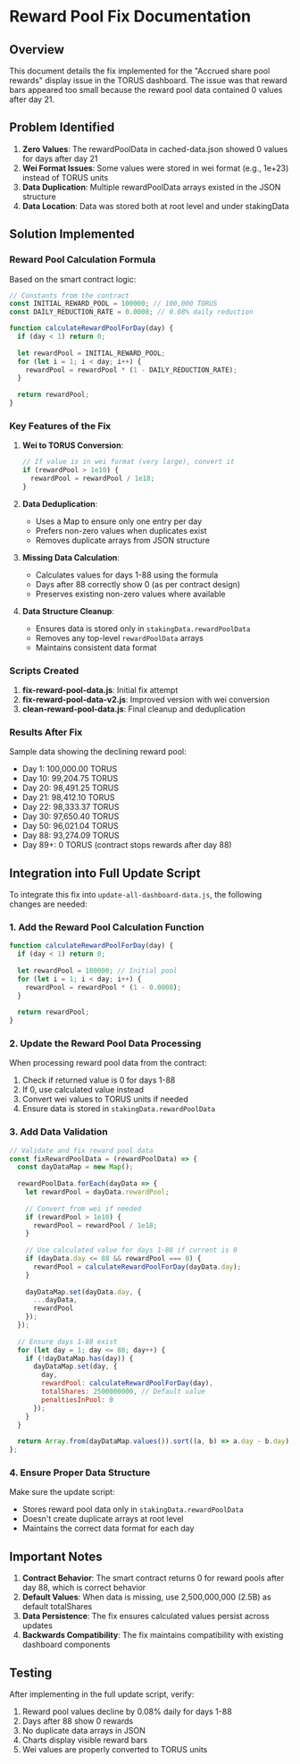 # Reward Pool Fix Documentation

## Overview
This document details the fix implemented for the "Accrued share pool rewards" display issue in the TORUS dashboard. The issue was that reward bars appeared too small because the reward pool data contained 0 values after day 21.

## Problem Identified
1. **Zero Values**: The rewardPoolData in cached-data.json showed 0 values for days after day 21
2. **Wei Format Issues**: Some values were stored in wei format (e.g., 1e+23) instead of TORUS units
3. **Data Duplication**: Multiple rewardPoolData arrays existed in the JSON structure
4. **Data Location**: Data was stored both at root level and under stakingData

## Solution Implemented

### Reward Pool Calculation Formula
Based on the smart contract logic:
```javascript
// Constants from the contract
const INITIAL_REWARD_POOL = 100000; // 100,000 TORUS
const DAILY_REDUCTION_RATE = 0.0008; // 0.08% daily reduction

function calculateRewardPoolForDay(day) {
  if (day < 1) return 0;
  
  let rewardPool = INITIAL_REWARD_POOL;
  for (let i = 1; i < day; i++) {
    rewardPool = rewardPool * (1 - DAILY_REDUCTION_RATE);
  }
  
  return rewardPool;
}
```

### Key Features of the Fix

1. **Wei to TORUS Conversion**:
   ```javascript
   // If value is in wei format (very large), convert it
   if (rewardPool > 1e10) {
     rewardPool = rewardPool / 1e18;
   }
   ```

2. **Data Deduplication**:
   - Uses a Map to ensure only one entry per day
   - Prefers non-zero values when duplicates exist
   - Removes duplicate arrays from JSON structure

3. **Missing Data Calculation**:
   - Calculates values for days 1-88 using the formula
   - Days after 88 correctly show 0 (as per contract design)
   - Preserves existing non-zero values where available

4. **Data Structure Cleanup**:
   - Ensures data is stored only in `stakingData.rewardPoolData`
   - Removes any top-level `rewardPoolData` arrays
   - Maintains consistent data format

### Scripts Created

1. **fix-reward-pool-data.js**: Initial fix attempt
2. **fix-reward-pool-data-v2.js**: Improved version with wei conversion
3. **clean-reward-pool-data.js**: Final cleanup and deduplication

### Results After Fix

Sample data showing the declining reward pool:
- Day 1: 100,000.00 TORUS
- Day 10: 99,204.75 TORUS
- Day 20: 98,491.25 TORUS
- Day 21: 98,412.10 TORUS
- Day 22: 98,333.37 TORUS
- Day 30: 97,650.40 TORUS
- Day 50: 96,021.04 TORUS
- Day 88: 93,274.09 TORUS
- Day 89+: 0 TORUS (contract stops rewards after day 88)

## Integration into Full Update Script

To integrate this fix into `update-all-dashboard-data.js`, the following changes are needed:

### 1. Add the Reward Pool Calculation Function
```javascript
function calculateRewardPoolForDay(day) {
  if (day < 1) return 0;
  
  let rewardPool = 100000; // Initial pool
  for (let i = 1; i < day; i++) {
    rewardPool = rewardPool * (1 - 0.0008);
  }
  
  return rewardPool;
}
```

### 2. Update the Reward Pool Data Processing
When processing reward pool data from the contract:
1. Check if returned value is 0 for days 1-88
2. If 0, use calculated value instead
3. Convert wei values to TORUS units if needed
4. Ensure data is stored in `stakingData.rewardPoolData`

### 3. Add Data Validation
```javascript
// Validate and fix reward pool data
const fixRewardPoolData = (rewardPoolData) => {
  const dayDataMap = new Map();
  
  rewardPoolData.forEach(dayData => {
    let rewardPool = dayData.rewardPool;
    
    // Convert from wei if needed
    if (rewardPool > 1e10) {
      rewardPool = rewardPool / 1e18;
    }
    
    // Use calculated value for days 1-88 if current is 0
    if (dayData.day <= 88 && rewardPool === 0) {
      rewardPool = calculateRewardPoolForDay(dayData.day);
    }
    
    dayDataMap.set(dayData.day, {
      ...dayData,
      rewardPool
    });
  });
  
  // Ensure days 1-88 exist
  for (let day = 1; day <= 88; day++) {
    if (!dayDataMap.has(day)) {
      dayDataMap.set(day, {
        day,
        rewardPool: calculateRewardPoolForDay(day),
        totalShares: 2500000000, // Default value
        penaltiesInPool: 0
      });
    }
  }
  
  return Array.from(dayDataMap.values()).sort((a, b) => a.day - b.day);
};
```

### 4. Ensure Proper Data Structure
Make sure the update script:
- Stores reward pool data only in `stakingData.rewardPoolData`
- Doesn't create duplicate arrays at root level
- Maintains the correct data format for each day

## Important Notes

1. **Contract Behavior**: The smart contract returns 0 for reward pools after day 88, which is correct behavior
2. **Default Values**: When data is missing, use 2,500,000,000 (2.5B) as default totalShares
3. **Data Persistence**: The fix ensures calculated values persist across updates
4. **Backwards Compatibility**: The fix maintains compatibility with existing dashboard components

## Testing
After implementing in the full update script, verify:
1. Reward pool values decline by 0.08% daily for days 1-88
2. Days after 88 show 0 rewards
3. No duplicate data arrays in JSON
4. Charts display visible reward bars
5. Wei values are properly converted to TORUS units